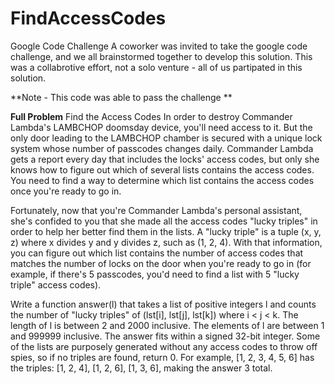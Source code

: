 # FindAccessCodes
Google Code Challenge
A coworker was invited to take the google code challenge, and we all brainstormed together to develop this solution.
This was a collabrotive effort, not a solo venture - all of us partipated in this solution.

**Note - This code was able to pass the challenge **

**Full Problem**
Find the Access Codes
In order to destroy Commander Lambda's LAMBCHOP doomsday device, you'll need
access to it. But the only door leading to the LAMBCHOP chamber is secured with
a unique lock system whose number of passcodes changes daily. Commander Lambda
gets a report every day that includes the locks' access codes, but only she
knows how to figure out which of several lists contains the access codes. You
need to find a way to determine which list contains the access codes once
you're ready to go in.

Fortunately, now that you're Commander Lambda's personal assistant, she's
confided to you that she made all the access codes "lucky triples" in order to
help her better find them in the lists. A "lucky triple" is a tuple (x, y, z)
where x divides y and y divides z, such as (1, 2, 4). With that information,
you can figure out which list contains the number of access codes that matches
the number of locks on the door when you're ready to go in (for example, if
there's 5 passcodes, you'd need to find a list with 5 "lucky triple" access
codes).

Write a function answer(l) that takes a list of positive integers l and counts
the number of "lucky triples" of (lst[i], lst[j], lst[k]) where i < j < k.
The length of l is between 2 and 2000 inclusive.  The elements of l are between
1 and 999999 inclusive.  The answer fits within a signed 32-bit integer. Some
of the lists are purposely generated without any access codes to throw off
spies, so if no triples are found, return 0.
For example, [1, 2, 3, 4, 5, 6] has the triples: [1, 2, 4], [1, 2, 6],
[1, 3, 6], making the answer 3 total.

